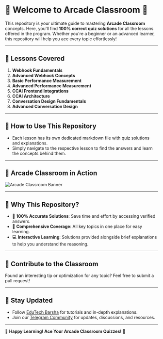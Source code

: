 # 🎉 Welcome to **Arcade Classroom** 🎉  

This repository is your ultimate guide to mastering **Arcade Classroom** concepts. Here, you'll find **100% correct quiz solutions** for all the lessons offered in the program. Whether you're a beginner or an advanced learner, this repository will help you ace every topic effortlessly!  

---

## 📝 **Lessons Covered**  

1. **Webhook Fundamentals**  
2. **Advanced Webhook Concepts**  
3. **Basic Performance Measurement**  
4. **Advanced Performance Measurement**  
5. **CCAI Frontend Integrations**  
6. **CCAI Architecture**  
7. **Conversation Design Fundamentals**  
8. **Advanced Conversation Design**  

---

## 📂 **How to Use This Repository**  

- Each lesson has its own dedicated markdown file with quiz solutions and explanations.  
- Simply navigate to the respective lesson to find the answers and learn the concepts behind them.  

---

## 📸 **Arcade Classroom in Action**  

![Arcade Classroom Banner](https://i.ibb.co/7ktFPF8/Screenshot-2024-11-19-at-1-37-05-PM.png)  

---

## 🚀 **Why This Repository?**  

- 🎯 **100% Accurate Solutions**: Save time and effort by accessing verified answers.  
- 📖 **Comprehensive Coverage**: All key topics in one place for easy learning.  
- 💻 **Interactive Learning**: Solutions provided alongside brief explanations to help you understand the reasoning.  

---

## 🤝 **Contribute to the Classroom**  

Found an interesting tip or optimization for any topic? Feel free to submit a pull request!  

---

## 🌟 **Stay Updated**  

- Follow [EduTech Barsha](https://www.youtube.com/@edutechbarsha) for tutorials and in-depth explanations.  
- Join our [Telegram Community](https://t.me/edutechbarsha) for updates, discussions, and resources.  

---

🎉 **Happy Learning! Ace Your Arcade Classroom Quizzes!** 🎉  
